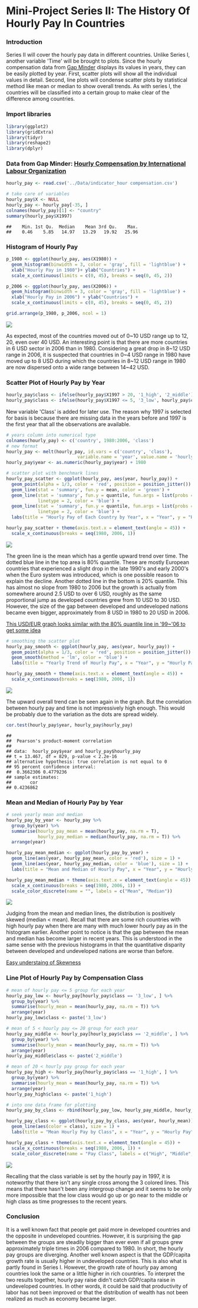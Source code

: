 Mini-Project Series II: The History Of Hourly Pay In Countries
================

### Introduction

Series II will cover the hourly pay data in different countries. Unlike Series I, another variable 'Time' will be brought to plots. Since the hourly compensation data from [Gap Minder](https://www.gapminder.org/data/) displays its values in years, they can be easily plotted by year. First, scatter plots will show all the individual values in detail. Second, line plots will condense scatter plots by statistical method like mean or median to show overall trends. As with series I, the countries will be classified into a certain group to make clear of the difference among countries.

### Import libraries

``` r
library(ggplot2)
library(gridExtra)
library(tidyr)
library(reshape2)
library(dplyr)
```

### Data from Gap Minder: [Hourly Compensation by International Labour Organization](https://docs.google.com/spreadsheets/d/1EjRPqwPTkOY4whM0V9ZS06KEcqjgUy0C4MFcyMHmngE/pub)

``` r
hourly_pay <- read.csv('../Data/indicator_hour compensation.csv')

# take care of variables
hourly_pay$X <- NULL
hourly_pay <- hourly_pay[-35, ]
colnames(hourly_pay)[1] <- "country"
summary(hourly_pay$X1997)
```

    ##    Min. 1st Qu.  Median    Mean 3rd Qu.    Max. 
    ##    0.46    5.85   14.97   13.29   19.92   25.96

### Histogram of Hourly Pay

``` r
p_1980 <- ggplot(hourly_pay, aes(X1980)) +
  geom_histogram(binwidth = 3, color = 'gray', fill = 'lightblue') +
  xlab("Hourly Pay in 1980")+ ylab("Countries") +
  scale_x_continuous(limits = c(0, 45), breaks = seq(0, 45, 2))

p_2006 <- ggplot(hourly_pay, aes(X2006)) +
  geom_histogram(binwidth = 3, color = 'gray', fill = 'lightblue') +
  xlab("Hourly Pay in 2006") + ylab("Countries") +
  scale_x_continuous(limits = c(0, 45), breaks = seq(0, 45, 2))

grid.arrange(p_1980, p_2006, ncol = 1)
```

![](lesson4_mini-project_files/figure-markdown_github/unnamed-chunk-3-1.png)

As expected, most of the countries moved out of 0~10 USD range up to 12, 20, even over 40 USD. An interesting point is that there are more countries in 6 USD sector in 2006 than in 1980. Considering a great drop in 8~12 USD range in 2006, it is suspected that countries in 0~4 USD range in 1980 have moved up to 8 USD during which the countries in 8~12 USD range in 1980 are now dispersed onto a wide range between 14~42 USD.

### Scatter Plot of Hourly Pay by Year

``` r
hourly_pay$class <- ifelse(hourly_pay$X1997 > 20, '1_high', '2_middle')
hourly_pay$class <- ifelse(hourly_pay$X1997 <= 5, '3_low', hourly_pay$class)
```

New variable 'Class' is added for later use. The reason why 1997 is selected for basis is because there are missing data in the years before and 1997 is the first year that all the observations are available.

``` r
# years column into numerical type
colnames(hourly_pay) <- c('country', 1980:2006, 'class')
# new format 
hourly_pay <- melt(hourly_pay, id.vars = c('country', 'class'),
                           variable.name = 'year', value.name = 'hourly_pay')
hourly_pay$year <- as.numeric(hourly_pay$year) + 1980

# scatter plot with benchmark lines
hourly_pay_scatter <- ggplot(hourly_pay, aes(year, hourly_pay)) +
  geom_point(alpha = 1/3, color = 'red', position = position_jitter()) +
  geom_line(stat = 'summary', fun.y = mean, color = 'green') +
  geom_line(stat = 'summary', fun.y = quantile, fun.args = list(probs = 0.2),
            linetype = 2, color = 'blue') +
  geom_line(stat = 'summary', fun.y = quantile, fun.args = list(probs = 0.8),
            linetype = 2, color = 'blue') +
  labs(title = "Hourly Pay of Each Country by Year", x = "Year", y = "Hourly Pay")

hourly_pay_scatter + theme(axis.text.x = element_text(angle = 45)) +
  scale_x_continuous(breaks = seq(1980, 2006, 1))
```

![](lesson4_mini-project_files/figure-markdown_github/unnamed-chunk-5-1.png)

The green line is the mean which has a gentle upward trend over time. The dotted blue line in the top area is 80% quantile. These are mostly European countries that experienced a slight drop in the late 1990's and early 2000's when the Euro system was introduced, which is one possible reason to explain the decline. Another dotted line in the bottom is 20% quantile. This has almost no slope from 1980 to 2006 but the growth is actually from somewhere around 2.5 USD to over 6 USD, roughly as the same proportional jump as developed countries grew from 10 USD to 30 USD. However, the size of the gap between developed and undeveloped nations became even bigger, approximately from 8 USD in 1980 to 20 USD in 2006.

[This USD/EUR graph looks similar with the 80% quantile line in '99~'06 to get some idea](https://commons.wikimedia.org/wiki/File:USD-EUR_1999-.png)

``` r
# smoothing the scatter plot
hourly_pay_smooth <- ggplot(hourly_pay, aes(year, hourly_pay)) +
  geom_point(alpha = 1/3, color = 'red', position = position_jitter()) +
  geom_smooth(method = 'lm', color = 'blue') +
  labs(title = "Yearly Trend of Hourly Pay", x = "Year", y = "Hourly Pay")

hourly_pay_smooth + theme(axis.text.x = element_text(angle = 45)) +
  scale_x_continuous(breaks = seq(1980, 2006, 1))
```

![](lesson4_mini-project_files/figure-markdown_github/unnamed-chunk-6-1.png)

The upward overall trend can be seen again in the graph. But the correlation between hourly pay and time is not impressively high enough. This would be probably due to the variation as the dots are spread widely.

``` r
cor.test(hourly_pay$year, hourly_pay$hourly_pay)
```

    ## 
    ##  Pearson's product-moment correlation
    ## 
    ## data:  hourly_pay$year and hourly_pay$hourly_pay
    ## t = 13.467, df = 829, p-value < 2.2e-16
    ## alternative hypothesis: true correlation is not equal to 0
    ## 95 percent confidence interval:
    ##  0.3662306 0.4779236
    ## sample estimates:
    ##       cor 
    ## 0.4236862

### Mean and Median of Hourly Pay by Year

``` r
# seek yearly mean and median
hourly_pay_by_year <- hourly_pay %>%
  group_by(year) %>%
  summarise(hourly_pay_mean = mean(hourly_pay, na.rm = T),
            hourly_pay_median = median(hourly_pay, na.rm = T)) %>%
  arrange(year)

hourly_pay_mean_median <- ggplot(hourly_pay_by_year) +
  geom_line(aes(year, hourly_pay_mean, color = 'red'), size = 1) +
  geom_line(aes(year, hourly_pay_median, color = 'blue'), size = 1) +
  labs(title = "Mean and Median of Hourly Pay", x = "Year", y = "Hourly Pay")

hourly_pay_mean_median + theme(axis.text.x = element_text(angle = 45)) +
  scale_x_continuous(breaks = seq(1980, 2006, 1)) +
  scale_color_discrete(name = "", labels = c("Mean", "Median"))
```

![](lesson4_mini-project_files/figure-markdown_github/unnamed-chunk-8-1.png)

Judging from the mean and median lines, the distribution is positively skewed (median &lt; mean). Recall that there are some rich countries with high hourly pay when there are many with much lower hourly pay as in the histogram earlier. Another point to notice is that the gap between the mean and median has become larger in recent years. This is understood in the same sense with the previous histograms in that the quantitative disparity between developed and undeveloped nations are worse than before.

[Easy understaing of Skewness](http://www.statisticshowto.com/probability-and-statistics/skewed-distribution/)

### Line Plot of Hourly Pay by Compensation Class

``` r
# mean of hourly pay <= 5 group for each year
hourly_pay_low <- hourly_pay[hourly_pay$class == '3_low', ] %>%
  group_by(year) %>%
  summarise(hourly_mean = mean(hourly_pay, na.rm = T)) %>%
  arrange(year)
hourly_pay_low$class <- paste('3_low')

# mean of 5 < hourly pay <= 20 group for each year
hourly_pay_middle <- hourly_pay[hourly_pay$class == '2_middle', ] %>%
  group_by(year) %>%
  summarise(hourly_mean = mean(hourly_pay, na.rm = T)) %>%
  arrange(year)
hourly_pay_middle$class <- paste('2_middle')

# mean of 20 < hourly pay group for each year
hourly_pay_high <- hourly_pay[hourly_pay$class == '1_high', ] %>%
  group_by(year) %>%
  summarise(hourly_mean = mean(hourly_pay, na.rm = T)) %>%
  arrange(year)
hourly_pay_high$class <- paste('1_high')

# into one data frame for plotting
hourly_pay_by_class <- rbind(hourly_pay_low, hourly_pay_middle, hourly_pay_high)

hourly_pay_class <- ggplot(hourly_pay_by_class, aes(year, hourly_mean)) +
  geom_line(aes(color = class), size = 1) +
  labs(title = "Mean Hourly Pay by Class", x = "Year", y = "Hourly Pay")

hourly_pay_class + theme(axis.text.x = element_text(angle = 45)) +
  scale_x_continuous(breaks = seq(1980, 2006, 1)) +
  scale_color_discrete(name = "Pay Class", labels = c("High", "Middle", "Low"))
```

![](lesson4_mini-project_files/figure-markdown_github/unnamed-chunk-9-1.png)

Recalling that the class variable is set by the hourly pay in 1997, it is noteworthy that there isn't any single cross among the 3 colored lines. This means that there hasn't been any intergroup change and it seems to be only more impossible that the low class would go up or go near to the middle or high class as time progresses to the recent years.

### Conclusion

It is a well known fact that people get paid more in developed countries and the opposite in undeveloped countries. However, it is surprising the gap between the groups are steadily bigger than ever even if all groups grew approximately triple times in 2006 compared to 1980. In short, the hourly pay groups are diverging. Another well known aspect is that the GDP/capita growth rate is usually higher in undeveloped countries. This is also what is partly found in Series I. However, the growth rate of hourly pay among countries look the same or a little higher in rich countries. To interpret the two results together, hourly pay raise didn't catch GDP/capita raise in undeveloped countries. In other words, it could be said that productivity of labor has not been improved or that the distribution of wealth has not been realized as much as economy became larger.
